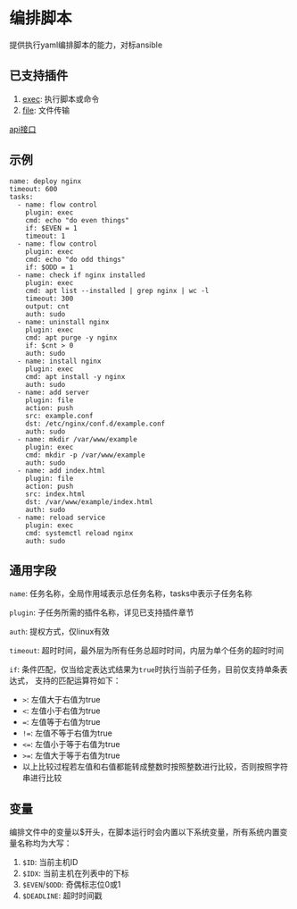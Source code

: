 # 编排脚本

提供执行yaml编排脚本的能力，对标ansible

## 已支持插件

1. [exec](plugin/exec.md): 执行脚本或命令
2. [file](plugin/file.md): 文件传输

[api接口](../api/yaml/run.md)

## 示例

    name: deploy nginx
    timeout: 600
    tasks:
      - name: flow control
        plugin: exec
        cmd: echo "do even things"
        if: $EVEN = 1
        timeout: 1
      - name: flow control
        plugin: exec
        cmd: echo "do odd things"
        if: $ODD = 1
      - name: check if nginx installed
        plugin: exec
        cmd: apt list --installed | grep nginx | wc -l
        timeout: 300
        output: cnt
        auth: sudo
      - name: uninstall nginx
        plugin: exec
        cmd: apt purge -y nginx
        if: $cnt > 0
        auth: sudo
      - name: install nginx
        plugin: exec
        cmd: apt install -y nginx
        auth: sudo
      - name: add server
        plugin: file
        action: push
        src: example.conf
        dst: /etc/nginx/conf.d/example.conf
        auth: sudo
      - name: mkdir /var/www/example
        plugin: exec
        cmd: mkdir -p /var/www/example
        auth: sudo
      - name: add index.html
        plugin: file
        action: push
        src: index.html
        dst: /var/www/example/index.html
        auth: sudo
      - name: reload service
        plugin: exec
        cmd: systemctl reload nginx
        auth: sudo

## 通用字段

`name`: 任务名称，全局作用域表示总任务名称，tasks中表示子任务名称

`plugin`: 子任务所需的插件名称，详见已支持插件章节

`auth`: 提权方式，仅linux有效

`timeout`: 超时时间，最外层为所有任务总超时时间，内层为单个任务的超时时间

`if`: 条件匹配，仅当给定表达式结果为`true`时执行当前子任务，目前仅支持单条表达式，
      支持的匹配运算符如下：
  - `>`: 左值大于右值为true
  - `<`: 左值小于右值为true
  - `=`: 左值等于右值为true
  - `!=`: 左值不等于右值为true
  - `<=`: 左值小于等于右值为true
  - `>=`: 左值大于等于右值为true
  - 以上比较过程若左值和右值都能转成整数时按照整数进行比较，否则按照字符串进行比较

## 变量

编排文件中的变量以$开头，在脚本运行时会内置以下系统变量，所有系统内置变量名称均为大写：

1. `$ID`: 当前主机ID
2. `$IDX`: 当前主机在列表中的下标
3. `$EVEN`/`$ODD`: 奇偶标志位0或1
4. `$DEADLINE`: 超时时间戳